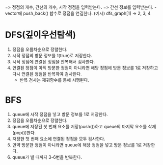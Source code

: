 => 정점의 개수, 간선의 개수, 시작 정점을 입력받는다.
=> 간선 정보를 입력받는다.
    - vector에 push_back() 함수로 정점을 연결한다. 
    (예시) dfs_graph[1] => 2, 3, 4

# DFS(깊이우선탐색)
1. 정점을 오름차순으로 정렬한다.
2. 시작 정점의 방문 정보를 1(true)로 저장한다.
3. 시작 정점에 연결된 정점을 반복해서 검사한다.
4. 연결된 정점이 아직 방문한 정점이 아니라면 해당 정점에 방문 정보를 1로 저장하고 다시 연결된 정점을 반복하여 검사한다.
    - 반복 검사는 재귀함수를 통해 시행된다.

# BFS
1. queue에 시작 정점을 넣고 방문 정보를 1로 저장한다.
2. 정점을 오름차순으로 정렬한다.
3. queue에 저장된 첫 번째 요소를 저장(push())하고 queue의 마지막 요소를 삭제(pop())한다.
4. 저장한 첫 번째 요소에 연결된 정점을 모두 검사한다. 
5. 만약 방문한 정점이 아니라면 queue에 해당 정점을 넣고 방문 정보를 1로 저장한다.
6. queue가 빌 때까지 3-6번을 반복한다.